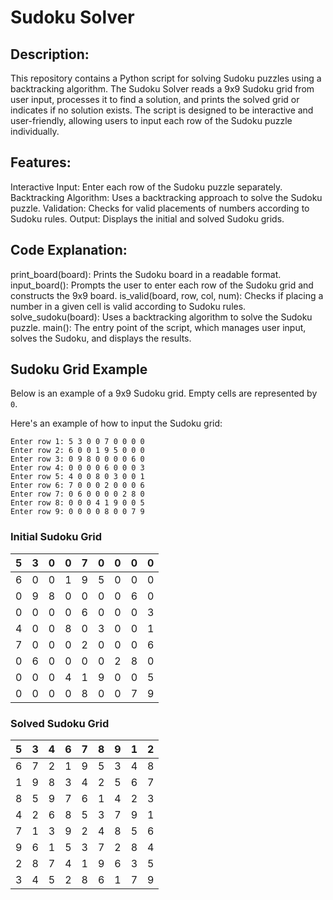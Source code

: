 # Sudoku Solver

## Description:
This repository contains a Python script for solving Sudoku puzzles using a backtracking algorithm. The Sudoku Solver reads a 9x9 Sudoku grid from user input, processes it to find a solution, and prints the solved grid or indicates if no solution exists. The script is designed to be interactive and user-friendly, allowing users to input each row of the Sudoku puzzle individually.

## Features:
Interactive Input: Enter each row of the Sudoku puzzle separately.
Backtracking Algorithm: Uses a backtracking approach to solve the Sudoku puzzle.
Validation: Checks for valid placements of numbers according to Sudoku rules.
Output: Displays the initial and solved Sudoku grids.

## Code Explanation:
print_board(board): Prints the Sudoku board in a readable format.
input_board(): Prompts the user to enter each row of the Sudoku grid and constructs the 9x9 board.
is_valid(board, row, col, num): Checks if placing a number in a given cell is valid according to Sudoku rules.
solve_sudoku(board): Uses a backtracking algorithm to solve the Sudoku puzzle.
main(): The entry point of the script, which manages user input, solves the Sudoku, and displays the results.

## Sudoku Grid Example

Below is an example of a 9x9 Sudoku grid. Empty cells are represented by `0`.

Here's an example of how to input the Sudoku grid:

```plaintext
Enter row 1: 5 3 0 0 7 0 0 0 0
Enter row 2: 6 0 0 1 9 5 0 0 0
Enter row 3: 0 9 8 0 0 0 0 6 0
Enter row 4: 0 0 0 0 6 0 0 0 3
Enter row 5: 4 0 0 8 0 3 0 0 1
Enter row 6: 7 0 0 0 2 0 0 0 6
Enter row 7: 0 6 0 0 0 0 2 8 0
Enter row 8: 0 0 0 4 1 9 0 0 5
Enter row 9: 0 0 0 0 8 0 0 7 9
 ```

### Initial Sudoku Grid

| 5 | 3 | 0 | 0 | 7 | 0 | 0 | 0 | 0 |
|---|---|---|---|---|---|---|---|---|
| 6 | 0 | 0 | 1 | 9 | 5 | 0 | 0 | 0 |
| 0 | 9 | 8 | 0 | 0 | 0 | 0 | 6 | 0 |
| 0 | 0 | 0 | 0 | 6 | 0 | 0 | 0 | 3 |
| 4 | 0 | 0 | 8 | 0 | 3 | 0 | 0 | 1 |
| 7 | 0 | 0 | 0 | 2 | 0 | 0 | 0 | 6 |
| 0 | 6 | 0 | 0 | 0 | 0 | 2 | 8 | 0 |
| 0 | 0 | 0 | 4 | 1 | 9 | 0 | 0 | 5 |
| 0 | 0 | 0 | 0 | 8 | 0 | 0 | 7 | 9 |

### Solved Sudoku Grid

| 5 | 3 | 4 | 6 | 7 | 8 | 9 | 1 | 2 |
|---|---|---|---|---|---|---|---|---|
| 6 | 7 | 2 | 1 | 9 | 5 | 3 | 4 | 8 |
| 1 | 9 | 8 | 3 | 4 | 2 | 5 | 6 | 7 |
| 8 | 5 | 9 | 7 | 6 | 1 | 4 | 2 | 3 |
| 4 | 2 | 6 | 8 | 5 | 3 | 7 | 9 | 1 |
| 7 | 1 | 3 | 9 | 2 | 4 | 8 | 5 | 6 |
| 9 | 6 | 1 | 5 | 3 | 7 | 2 | 8 | 4 |
| 2 | 8 | 7 | 4 | 1 | 9 | 6 | 3 | 5 |
| 3 | 4 | 5 | 2 | 8 | 6 | 1 | 7 | 9 |

